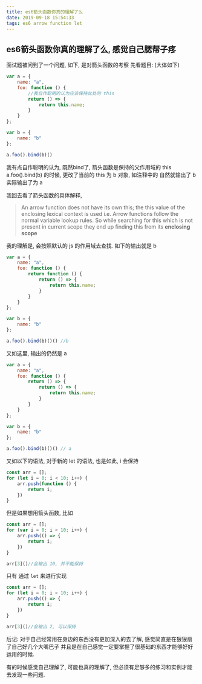 ```yaml
---
title: es6箭头函数你真的理解了么
date: 2019-09-18 15:54:33
tags: es6 arrow function let
---
```


## es6箭头函数你真的理解了么, 感觉自己腮帮子疼

面试题被问到了一个问题, 如下, 是对箭头函数的考察
先看题目: (大体如下)

```javascript
var a = {
    name: "a",
    foo: function () {
        //我自作聪明的认为应该保持此处的 this
        return () => {
            return this.name;
        }
    }
};

var b = {
    name: "b"
};

a.foo().bind(b)()
```
我有点自作聪明的认为, 既然bind了, 箭头函数是保持的父作用域的 this
a.foo().bind(b) 的时候, 更改了当前的 this  为 b 对象,  如注释中的
自然就输出了 b
实际输出了为 a

我回去看了箭头函数的具体解释,

> An arrow function does not have its own this; the this value of the enclosing lexical context is used i.e. Arrow functions follow the normal variable lookup rules. So while searching for this  which is not present in current scope they end up finding this from its **enclosing scope**

我的理解是, 会按照默认的 js 的作用域去查找. 如下的输出就是 b

```javascript
var a = {
    name: "a",
    foo: function () {
        return function () {
            return () => {
                return this.name;
            }
        }
    }
};

var b = {
    name: "b"
};

a.foo().bind(b)()() //b
```

又如这里, 输出的仍然是 a

```javascript
var a = {
    name: "a",
    foo: function () {
        return () => {
            return () => {
                return this.name;
            }
        }
    }
};

var b = {
    name: "b"
};

a.foo().bind(b)()() // a
```

又如以下的语法, 对于新的 let 的语法, 也是如此, i 会保持

```javascript
const arr = [];
for (let i = 0; i < 10; i++) {
    arr.push(function () {
        return i;
    })
}

```

但是如果想用箭头函数, 比如

```javascript
const arr = [];
for (var i = 0; i < 10; i++) {
    arr.push(() => {
        return i;
    })
}

arr[3]()//会输出 10, 并不能保持
```

只有 通过 ```let``` 来进行实现

```Javascript
const arr = [];
for (let i = 0; i < 10; i++) {
    arr.push(() => {
        return i;
    })
}

arr[3]()//会输出 2, 可以保持
```

后记: 对于自己经常用在身边的东西没有更加深入的去了解, 感觉简直是在狠狠扇了自己好几个大嘴巴子
并且是在自己感觉一定要掌握了很基础的东西才能够好好运用的时候.

有的时候感觉自己理解了, 可能也真的理解了, 但必须有足够多的练习和实例才能去发现一些问题.

